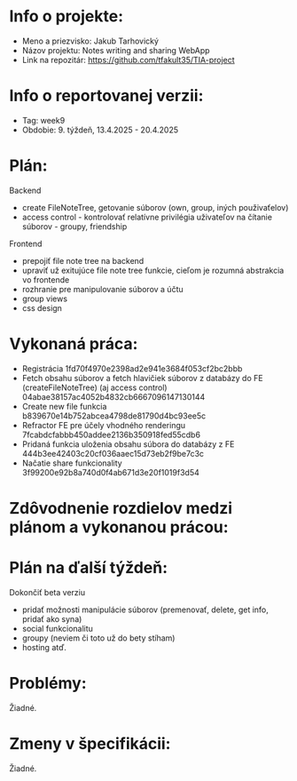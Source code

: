 # Info o projekte:
- Meno a priezvisko: Jakub Tarhovický
- Názov projektu: Notes writing and sharing WebApp
- Link na repozitár: https://github.com/tfakult35/TIA-project

# Info o reportovanej verzii:  
- Tag: week9                   
- Obdobie: 9. týždeň, 13.4.2025 - 20.4.2025

# Plán:
Backend 
- create FileNoteTree, getovanie súborov (own, group, iných použivaťelov)
- access control - kontrolovať relatívne privilégia uživateľov na čítanie súborov - groupy, friendship

Frontend
- prepojiť file note tree na backend
- upraviť už exitujúce file note tree funkcie, cieľom je rozumná abstrakcia vo frontende
- rozhranie pre manipulovanie súborov a účtu
- group views
- css design

# Vykonaná práca:

- Registrácia 1fd70f4970e2398ad2e941e3684f053cf2bc2bbb
- Fetch obsahu súborov a fetch hlavičiek súborov z databázy do FE (createFileNoteTree) (aj access control) 04abae38157ac4052b4832cb6667096147130144
- Create new file funkcia b839670e14b752abcea4798de81790d4bc93ee5c
- Refractor FE pre účely vhodného renderingu 7fcabdcfabbb450addee2136b350918fed55cdb6
- Pridaná funkcia uloženia obsahu súbora do databázy z FE 444b3ee42403c20cf036aaec15d73eb2f9be7c3c 
- Načatie share funkcionality 3f99200e92b8a740d0f4ab671d3e20f1019f3d54

# Zdôvodnenie rozdielov medzi plánom a vykonanou prácou:

# Plán na ďalší týždeň:
Dokončiť beta verziu
- pridať možnosti manipulácie súborov (premenovať, delete, get info, pridať ako syna)
- social funkcionalitu
- groupy (neviem či toto už do bety stíham)
- hosting
atď.

# Problémy:
Žiadné.

# Zmeny v špecifikácii:
Žiadné.
 

